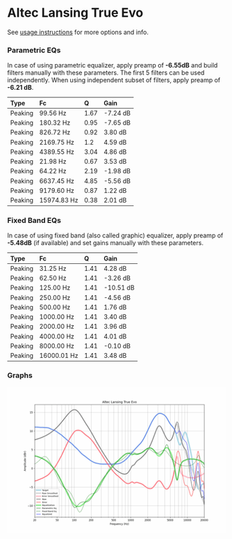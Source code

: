 # Altec Lansing True Evo
See [usage instructions](https://github.com/jaakkopasanen/AutoEq#usage) for more options and info.

### Parametric EQs
In case of using parametric equalizer, apply preamp of **-6.55dB** and build filters manually
with these parameters. The first 5 filters can be used independently.
When using independent subset of filters, apply preamp of **-6.21 dB**.

| Type    | Fc          |    Q | Gain     |
|:--------|:------------|:-----|:---------|
| Peaking | 99.56 Hz    | 1.67 | -7.24 dB |
| Peaking | 180.32 Hz   | 0.95 | -7.65 dB |
| Peaking | 826.72 Hz   | 0.92 | 3.80 dB  |
| Peaking | 2169.75 Hz  | 1.2  | 4.59 dB  |
| Peaking | 4389.55 Hz  | 3.04 | 4.86 dB  |
| Peaking | 21.98 Hz    | 0.67 | 3.53 dB  |
| Peaking | 64.22 Hz    | 2.19 | -1.98 dB |
| Peaking | 6637.45 Hz  | 4.85 | -5.56 dB |
| Peaking | 9179.60 Hz  | 0.87 | 1.22 dB  |
| Peaking | 15974.83 Hz | 0.38 | 2.01 dB  |

### Fixed Band EQs
In case of using fixed band (also called graphic) equalizer, apply preamp of **-5.48dB**
(if available) and set gains manually with these parameters.

| Type    | Fc          |    Q | Gain      |
|:--------|:------------|:-----|:----------|
| Peaking | 31.25 Hz    | 1.41 | 4.28 dB   |
| Peaking | 62.50 Hz    | 1.41 | -3.26 dB  |
| Peaking | 125.00 Hz   | 1.41 | -10.51 dB |
| Peaking | 250.00 Hz   | 1.41 | -4.56 dB  |
| Peaking | 500.00 Hz   | 1.41 | 1.76 dB   |
| Peaking | 1000.00 Hz  | 1.41 | 3.40 dB   |
| Peaking | 2000.00 Hz  | 1.41 | 3.96 dB   |
| Peaking | 4000.00 Hz  | 1.41 | 4.01 dB   |
| Peaking | 8000.00 Hz  | 1.41 | -0.10 dB  |
| Peaking | 16000.01 Hz | 1.41 | 3.48 dB   |

### Graphs
![](./Altec%20Lansing%20True%20Evo.png)